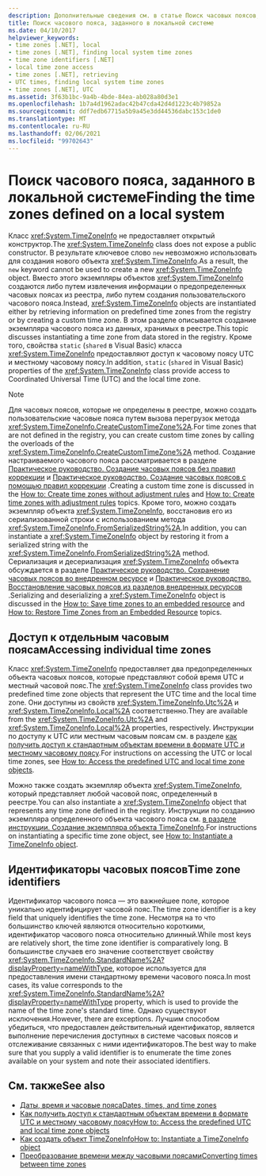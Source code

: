 ```yaml
---
description: Дополнительные сведения см. в статье Поиск часовых поясов, определенных в локальной системе.
title: Поиск часового пояса, заданного в локальной системе
ms.date: 04/10/2017
helpviewer_keywords:
- time zones [.NET], local
- time zones [.NET], finding local system time zones
- time zone identifiers [.NET]
- local time zone access
- time zones [.NET], retrieving
- UTC times, finding local system time zones
- time zones [.NET], UTC
ms.assetid: 3f63b1bc-9a4b-4bde-84ea-ab028a80d3e1
ms.openlocfilehash: 1b7a4d1962adac42b47cda42d4d1223c4b79852a
ms.sourcegitcommit: ddf7edb67715a5b9a45e3dd44536dabc153c1de0
ms.translationtype: MT
ms.contentlocale: ru-RU
ms.lasthandoff: 02/06/2021
ms.locfileid: "99702643"
---
```

# <a name="finding-the-time-zones-defined-on-a-local-system"></a><span data-ttu-id="1b915-103">Поиск часового пояса, заданного в локальной системе</span><span class="sxs-lookup"><span data-stu-id="1b915-103">Finding the time zones defined on a local system</span></span>

<span data-ttu-id="1b915-104">Класс <xref:System.TimeZoneInfo> не предоставляет открытый конструктор.</span><span class="sxs-lookup"><span data-stu-id="1b915-104">The <xref:System.TimeZoneInfo> class does not expose a public constructor.</span></span> <span data-ttu-id="1b915-105">В результате ключевое слово `new` невозможно использовать для создания нового объекта <xref:System.TimeZoneInfo>.</span><span class="sxs-lookup"><span data-stu-id="1b915-105">As a result, the `new` keyword cannot be used to create a new <xref:System.TimeZoneInfo> object.</span></span> <span data-ttu-id="1b915-106">Вместо этого экземпляры объектов <xref:System.TimeZoneInfo> создаются либо путем извлечения информации о предопределенных часовых поясах из реестра, либо путем создания пользовательского часового пояса.</span><span class="sxs-lookup"><span data-stu-id="1b915-106">Instead, <xref:System.TimeZoneInfo> objects are instantiated either by retrieving information on predefined time zones from the registry or by creating a custom time zone.</span></span> <span data-ttu-id="1b915-107">В этом разделе описывается создание экземпляра часового пояса из данных, хранимых в реестре.</span><span class="sxs-lookup"><span data-stu-id="1b915-107">This topic discusses instantiating a time zone from data stored in the registry.</span></span> <span data-ttu-id="1b915-108">Кроме того, свойства `static` (`shared` в Visual Basic) класса <xref:System.TimeZoneInfo> предоставляют доступ к часовому поясу UTC и местному часовому поясу.</span><span class="sxs-lookup"><span data-stu-id="1b915-108">In addition, `static` (`shared` in Visual Basic) properties of the <xref:System.TimeZoneInfo> class provide access to Coordinated Universal Time (UTC) and the local time zone.</span></span>

> [!NOTE]
> <span data-ttu-id="1b915-109">Для часовых поясов, которые не определены в реестре, можно создать пользовательские часовые пояса путем вызова перегрузок метода <xref:System.TimeZoneInfo.CreateCustomTimeZone%2A>.</span><span class="sxs-lookup"><span data-stu-id="1b915-109">For time zones that are not defined in the registry, you can create custom time zones by calling the overloads of the <xref:System.TimeZoneInfo.CreateCustomTimeZone%2A> method.</span></span> <span data-ttu-id="1b915-110">Создание настраиваемого часового пояса рассматривается в разделе [Практическое руководство. Создание часовых поясов без правил коррекции](create-time-zones-without-adjustment-rules.md) и [Практическое руководство. Создание часовых поясов с помощью правил коррекции](create-time-zones-with-adjustment-rules.md) .</span><span class="sxs-lookup"><span data-stu-id="1b915-110">Creating a custom time zone is discussed in the [How to: Create time zones without adjustment rules](create-time-zones-without-adjustment-rules.md) and [How to: Create time zones with adjustment rules](create-time-zones-with-adjustment-rules.md) topics.</span></span> <span data-ttu-id="1b915-111">Кроме того, можно создать экземпляр объекта <xref:System.TimeZoneInfo>, восстановив его из сериализованной строки с использованием метода <xref:System.TimeZoneInfo.FromSerializedString%2A>.</span><span class="sxs-lookup"><span data-stu-id="1b915-111">In addition, you can instantiate a <xref:System.TimeZoneInfo> object by restoring it from a serialized string with the <xref:System.TimeZoneInfo.FromSerializedString%2A> method.</span></span> <span data-ttu-id="1b915-112">Сериализация и десериализация <xref:System.TimeZoneInfo> объекта обсуждается в разделе [Практическое руководство. Сохранение часовых поясов во внедренном ресурсе](save-time-zones-to-an-embedded-resource.md) и [Практическое руководство. Восстановление часовых поясов из разделов внедренных ресурсов](restore-time-zones-from-an-embedded-resource.md) .</span><span class="sxs-lookup"><span data-stu-id="1b915-112">Serializing and deserializing a <xref:System.TimeZoneInfo> object is discussed in the [How to: Save time zones to an embedded resource](save-time-zones-to-an-embedded-resource.md) and [How to: Restore Time Zones from an Embedded Resource](restore-time-zones-from-an-embedded-resource.md) topics.</span></span>

## <a name="accessing-individual-time-zones"></a><span data-ttu-id="1b915-113">Доступ к отдельным часовым поясам</span><span class="sxs-lookup"><span data-stu-id="1b915-113">Accessing individual time zones</span></span>

<span data-ttu-id="1b915-114">Класс <xref:System.TimeZoneInfo> предоставляет два предопределенных объекта часовых поясов, которые представляют собой время UTC и местный часовой пояс.</span><span class="sxs-lookup"><span data-stu-id="1b915-114">The <xref:System.TimeZoneInfo> class provides two predefined time zone objects that represent the UTC time and the local time zone.</span></span> <span data-ttu-id="1b915-115">Они доступны из свойств <xref:System.TimeZoneInfo.Utc%2A> и <xref:System.TimeZoneInfo.Local%2A> соответственно.</span><span class="sxs-lookup"><span data-stu-id="1b915-115">They are available from the <xref:System.TimeZoneInfo.Utc%2A> and <xref:System.TimeZoneInfo.Local%2A> properties, respectively.</span></span> <span data-ttu-id="1b915-116">Инструкции по доступу к UTC или местным часовым поясам см. в разделе [как получить доступ к стандартным объектам времени в формате UTC и местному часовому поясу](access-utc-and-local.md).</span><span class="sxs-lookup"><span data-stu-id="1b915-116">For instructions on accessing the UTC or local time zones, see [How to: Access the predefined UTC and local time zone objects](access-utc-and-local.md).</span></span>

<span data-ttu-id="1b915-117">Можно также создать экземпляр объекта <xref:System.TimeZoneInfo>, который представляет любой часовой пояс, определенный в реестре.</span><span class="sxs-lookup"><span data-stu-id="1b915-117">You can also instantiate a <xref:System.TimeZoneInfo> object that represents any time zone defined in the registry.</span></span> <span data-ttu-id="1b915-118">Инструкции по созданию экземпляра определенного объекта часового пояса см. [в разделе инструкции. Создание экземпляра объекта TimeZoneInfo](instantiate-time-zone-info.md).</span><span class="sxs-lookup"><span data-stu-id="1b915-118">For instructions on instantiating a specific time zone object, see [How to: Instantiate a TimeZoneInfo object](instantiate-time-zone-info.md).</span></span>

## <a name="time-zone-identifiers"></a><span data-ttu-id="1b915-119">Идентификаторы часовых поясов</span><span class="sxs-lookup"><span data-stu-id="1b915-119">Time zone identifiers</span></span>

<span data-ttu-id="1b915-120">Идентификатор часового пояса — это важнейшее поле, которое уникально идентифицирует часовой пояс.</span><span class="sxs-lookup"><span data-stu-id="1b915-120">The time zone identifier is a key field that uniquely identifies the time zone.</span></span> <span data-ttu-id="1b915-121">Несмотря на то что большинство ключей являются относительно короткими, идентификатор часового пояса относительно длинный.</span><span class="sxs-lookup"><span data-stu-id="1b915-121">While most keys are relatively short, the time zone identifier is comparatively long.</span></span> <span data-ttu-id="1b915-122">В большинстве случаев его значение соответствует свойству <xref:System.TimeZoneInfo.StandardName%2A?displayProperty=nameWithType>, которое используется для предоставления имени стандартному времени часового пояса.</span><span class="sxs-lookup"><span data-stu-id="1b915-122">In most cases, its value corresponds to the <xref:System.TimeZoneInfo.StandardName%2A?displayProperty=nameWithType> property, which is used to provide the name of the time zone's standard time.</span></span> <span data-ttu-id="1b915-123">Однако существуют исключения.</span><span class="sxs-lookup"><span data-stu-id="1b915-123">However, there are exceptions.</span></span> <span data-ttu-id="1b915-124">Лучшим способом убедиться, что предоставлен действительный идентификатор, является выполнение перечисления доступных в системе часовых поясов и отслеживание связанных с ними идентификаторов.</span><span class="sxs-lookup"><span data-stu-id="1b915-124">The best way to make sure that you supply a valid identifier is to enumerate the time zones available on your system and note their associated identifiers.</span></span>

## <a name="see-also"></a><span data-ttu-id="1b915-125">См. также</span><span class="sxs-lookup"><span data-stu-id="1b915-125">See also</span></span>

- [<span data-ttu-id="1b915-126">Даты, время и часовые пояса</span><span class="sxs-lookup"><span data-stu-id="1b915-126">Dates, times, and time zones</span></span>](index.md)
- [<span data-ttu-id="1b915-127">Как получить доступ к стандартным объектам времени в формате UTC и местному часовому поясу</span><span class="sxs-lookup"><span data-stu-id="1b915-127">How to: Access the predefined UTC and local time zone objects</span></span>](access-utc-and-local.md)
- [<span data-ttu-id="1b915-128">Как создать объект TimeZoneInfo</span><span class="sxs-lookup"><span data-stu-id="1b915-128">How to: Instantiate a TimeZoneInfo object</span></span>](instantiate-time-zone-info.md)
- [<span data-ttu-id="1b915-129">Преобразование времени между часовыми поясами</span><span class="sxs-lookup"><span data-stu-id="1b915-129">Converting times between time zones</span></span>](converting-between-time-zones.md)
